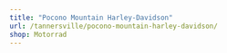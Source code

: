```yaml
---
title: "Pocono Mountain Harley-Davidson"
url: /tannersville/pocono-mountain-harley-davidson/
shop: Motorrad
---
```

